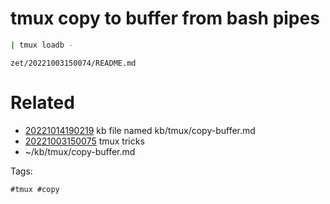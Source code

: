 # tmux copy to buffer from bash pipes
```bash
| tmux loadb -
```

` zet/20221003150074/README.md `

# Related

- [20221014190219](/zet/20221014190219/README.md) kb file named kb/tmux/copy-buffer.md
- [20221003150075](/zet/20221003150075/README.md) tmux tricks
- ~/kb/tmux/copy-buffer.md

Tags:

    #tmux #copy 
